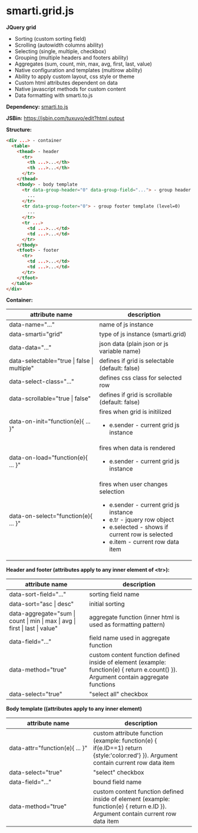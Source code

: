 # smarti.grid.js

<b>JQuery grid</b>

* Sorting (custom sorting field)
* Scrolling (autowidth columns ability)
* Selecting (single, multiple, checkbox)
* Grouping (multiple headers and footers ability)
* Aggregates (sum, count, min, max, avg, first, last, value)
* Native configuration and templates (multirow ability)
* Ability to apply custom layout, css style or theme
* Custom html attributes dependent on data
* Native javascript methods for custom content
* Data formatting with smarti.to.js

<b>Dependency:</b> <a href="https://github.com/onitecsoft/smarti.to.js">smarti.to.js</a>

<b>JSBin:</b> <a href="https://jsbin.com/tuxuvo/edit?html,output">https://jsbin.com/tuxuvo/edit?html,output</a>

<b>Structure:</b>
```html
<div ...> - container
  <table>
    <thead> - header
      <tr>
        <th ...>...</th>
        <th ...>...</th>
      </tr>
    </thead>
    <tbody> - body template
      <tr data-group-header="0" data-group-field="..."> - group header template (level=0)
        ...
      </tr>
      <tr data-group-footer="0"> - group footer template (level=0)
        ...
      </tr>
      <tr ...>
        <td ...>...</td>
        <td ...>...</td>
      </tr>
    </tbody>
    <tfoot> - footer
      <tr>
        <td ...>...</td>
        <td ...>...</td>
      </tr>
    </tfoot>
  </table>
</div>
```
<b>Container:</b>

attribute name | description
--- | ---
data-name="..." | name of js instance
data-smarti="grid" | type of js instance (smarti.grid)
data-data="..." | json data (plain json or js variable name)
data-selectable="true \| false \| multiple" | defines if grid is selectable (default: false)
data-select-class="..." | defines css class for selected row
data-scrollable="true \| false" | defines if grid is scrollable (default: false)
data-on-init="function(e){ ... }" | fires when grid is initilized<ul><li>e.sender - current grid js instance</li></ul>
data-on-load="function(e){ ... }" | fires when data is rendered<ul><li>e.sender - current grid js instance</li></ul>
data-on-select="function(e){ ... }" | fires when user changes selection<ul><li>e.sender - current grid js instance</li><li>e.tr - jquery row object</li><li>e.selected - shows if current row is selected</li><li>e.item - current row data item</li></ul>

<b>Header and footer (attributes apply to any inner element of \<tr\>):</b>

attribute name | description
--- | ---
data-sort-field="..." | sorting field name
data-sort="asc \| desc" | initial sorting
data-aggregate="sum \| count \| min \| max \| avg \| first \| last \| value" | aggregate function (inner html is used as formatting pattern)
data-field="..." | field name used in aggregate function
data-method="true" | custom content function defined inside of element (example: function(e) { return e.count() }). Argument contain aggregate functions
data-select="true" | "select all" checkbox

<b>Body template ((attributes apply to any inner element)</b>

attribute name | description
--- | ---
<div style="white-space:nowrap">data-attr="function(e){ ... }"</div> | custom attribute function (example: function(e) { if(e.ID==1) return {style:'color:red'} }). Argument contain current row data item
data-select="true" | "select" checkbox
data-field="..." | bound field name
data-method="true" | custom content function defined inside of element (example: function(e) { return e.ID }). Argument contain current row data item
